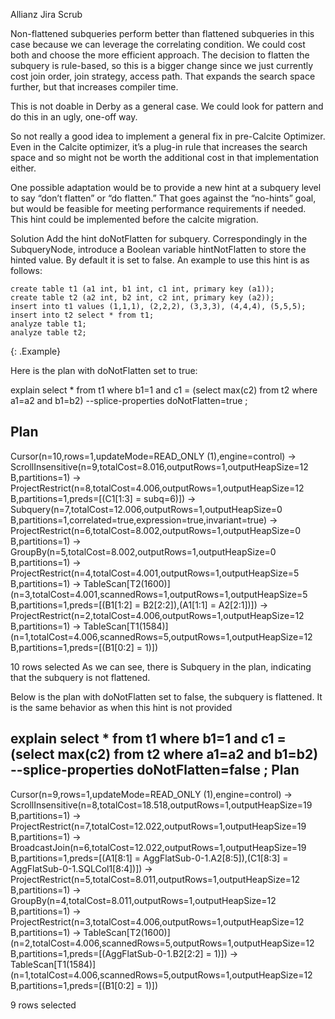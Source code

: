 Allianz Jira Scrub

Non-flattened subqueries perform better than flattened subqueries in this case because we can leverage the correlating condition. We could cost both and choose the more efficient approach. The decision to flatten the subquery is rule-based, so this is a bigger change since we just currently cost join order, join strategy, access path. That expands the search space further, but that increases compiler time.

This is not doable in Derby as a general case. We could look for pattern and do this in an ugly, one-off way.

So not really a good idea to implement a general fix in pre-Calcite Optimizer. Even in the Calcite optimizer, it’s a plug-in rule that increases the search space and so might not be worth the additional cost in that implementation either.

One possible adaptation would be to provide a new hint at a subquery level to say “don’t flatten” or “do flatten.” That goes against the “no-hints” goal, but would be feasible for meeting performance requirements if needed. This hint could be implemented before the calcite migration.


Solution
Add the hint doNotFlatten for subquery. Correspondingly in the SubqueryNode, introduce a Boolean variable hintNotFlatten to store the hinted value. By default it is set to false.
An example to use this hint is as follows:

```
create table t1 (a1 int, b1 int, c1 int, primary key (a1));
create table t2 (a2 int, b2 int, c2 int, primary key (a2));
insert into t1 values (1,1,1), (2,2,2), (3,3,3), (4,4,4), (5,5,5);
insert into t2 select * from t1;
analyze table t1;
analyze table t2;
```
{: .Example}


 Here is the plan with doNotFlatten set to true:

explain select * from t1 where b1=1 and c1 = (select max(c2) from t2 where a1=a2 and b1=b2) --splice-properties doNotFlatten=true
;

Plan
----------------------------------------------------------------------------------------------------------------------------------------------------------------------------------------------------------------------------------------------------------------
Cursor(n=10,rows=1,updateMode=READ_ONLY (1),engine=control)
  ->  ScrollInsensitive(n=9,totalCost=8.016,outputRows=1,outputHeapSize=12 B,partitions=1)
    ->  ProjectRestrict(n=8,totalCost=4.006,outputRows=1,outputHeapSize=12 B,partitions=1,preds=[(C1[1:3] = subq=6)])
      ->  Subquery(n=7,totalCost=12.006,outputRows=1,outputHeapSize=0 B,partitions=1,correlated=true,expression=true,invariant=true)
        ->  ProjectRestrict(n=6,totalCost=8.002,outputRows=1,outputHeapSize=0 B,partitions=1)
          ->  GroupBy(n=5,totalCost=8.002,outputRows=1,outputHeapSize=0 B,partitions=1)
            ->  ProjectRestrict(n=4,totalCost=4.001,outputRows=1,outputHeapSize=5 B,partitions=1)
              ->  TableScan[T2(1600)](n=3,totalCost=4.001,scannedRows=1,outputRows=1,outputHeapSize=5 B,partitions=1,preds=[(B1[1:2] = B2[2:2]),(A1[1:1] = A2[2:1])])
      ->  ProjectRestrict(n=2,totalCost=4.006,outputRows=1,outputHeapSize=12 B,partitions=1)
        ->  TableScan[T1(1584)](n=1,totalCost=4.006,scannedRows=5,outputRows=1,outputHeapSize=12 B,partitions=1,preds=[(B1[0:2] = 1)])

10 rows selected
As we can see, there is Subquery in the plan, indicating that the subquery is not flattened.

Below is the plan with doNotFlatten set to false, the subquery is flattened. It is the same behavior as when this hint is not provided

explain select * from t1 where b1=1 and c1 = (select max(c2) from t2 where a1=a2 and b1=b2) --splice-properties doNotFlatten=false
;
Plan
----------------------------------------------------------------------------------------------------------------------------------------------------------------------------------------------------------------------------------------------------------------
Cursor(n=9,rows=1,updateMode=READ_ONLY (1),engine=control)
  ->  ScrollInsensitive(n=8,totalCost=18.518,outputRows=1,outputHeapSize=19 B,partitions=1)
    ->  ProjectRestrict(n=7,totalCost=12.022,outputRows=1,outputHeapSize=19 B,partitions=1)
      ->  BroadcastJoin(n=6,totalCost=12.022,outputRows=1,outputHeapSize=19 B,partitions=1,preds=[(A1[8:1] = AggFlatSub-0-1.A2[8:5]),(C1[8:3] = AggFlatSub-0-1.SQLCol1[8:4])])
        ->  ProjectRestrict(n=5,totalCost=8.011,outputRows=1,outputHeapSize=12 B,partitions=1)
          ->  GroupBy(n=4,totalCost=8.011,outputRows=1,outputHeapSize=12 B,partitions=1)
            ->  ProjectRestrict(n=3,totalCost=4.006,outputRows=1,outputHeapSize=12 B,partitions=1)
              ->  TableScan[T2(1600)](n=2,totalCost=4.006,scannedRows=5,outputRows=1,outputHeapSize=12 B,partitions=1,preds=[(AggFlatSub-0-1.B2[2:2] = 1)])
        ->  TableScan[T1(1584)](n=1,totalCost=4.006,scannedRows=5,outputRows=1,outputHeapSize=12 B,partitions=1,preds=[(B1[0:2] = 1)])

9 rows selected
